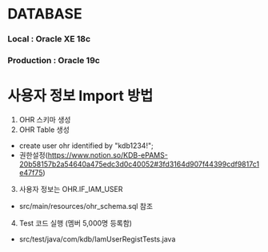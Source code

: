 # DATABASE
### Local : Oracle XE 18c
### Production : Oracle 19c

# 사용자 정보 Import 방법
1) OHR 스키마 생성
2) OHR Table 생성
 - create user ohr identified by "kdb1234!";
 - 권한설정(https://www.notion.so/KDB-ePAMS-20b58157b2a54640a475edc3d0c40052#3fd3164d907f44399cdf9817c1e47f75)
3) 사용자 정보는 OHR.IF_IAM_USER
 - src/main/resources/ohr_schema.sql 참조
4) Test 코드 실행 (멤버 5,000명 등록함)
 - src/test/java/com/kdb/IamUserRegistTests.java